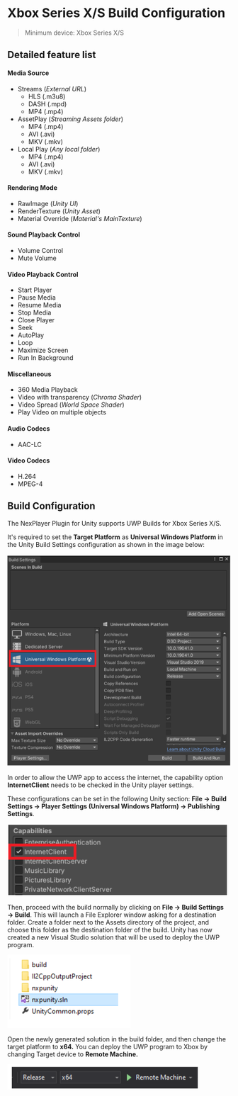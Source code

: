 # Xbox Series X/S Build Configuration

> Minimum device: Xbox Series X/S

## Detailed feature list

#### Media Source
- Streams (*External URL*)
	- HLS (.m3u8)
	- DASH (.mpd)
	- MP4 (.mp4)
- AssetPlay (*Streaming Assets folder*)
	- MP4 (.mp4)
	- AVI (.avi)
	- MKV (.mkv)
- Local Play (*Any local folder*)
	- MP4 (.mp4)
	- AVI (.avi)
	- MKV (.mkv)

#### Rendering Mode  
- RawImage (*Unity UI*)	
- RenderTexture (*Unity Asset*)
- Material Override (*Material's MainTexture*)

#### Sound Playback Control
- Volume Control
- Mute Volume

#### Video Playback Control
- Start Player
- Pause Media
- Resume Media
- Stop Media
- Close Player
- Seek
- AutoPlay
- Loop
- Maximize Screen
- Run In Background

#### Miscellaneous
- 360 Media Playback
- Video with transparency (*Chroma Shader*)
- Video Spread (*World Space Shader*)
- Play Video on multiple objects

#### Audio Codecs
- AAC-LC 

#### Video Codecs
- H.264
- MPEG-4

## Build Configuration
The NexPlayer Plugin for Unity supports UWP Builds for Xbox Series X/S.

It's required to set the **Target Platform** as **Universal Windows Platform** in the Unity Build Settings configuration as shown in the image below:

![](../assets/platforms/xbox1.png)

In order to allow the UWP app to access the internet, the capability option **InternetClient** needs to be checked in the Unity player settings.

These configurations can be set in the following Unity section: 
**File → Build Settings → Player Settings (Universal Windows Platform) → Publishing Settings**.

![](../assets/platforms/xbox2.png)

Then, proceed with the build normally by clicking on **File → Build Settings → Build**. 
This will launch a File Explorer window asking for a destination folder. Create a folder next to the Assets directory of the project, and choose this folder as the destination folder of the build. Unity has now created a new Visual Studio solution that will be used to deploy the UWP program.

![](../assets/platforms/xbox3.png)

Open the newly generated solution in the build folder, and then change the target platform to **x64.** You can deploy the UWP program to Xbox by changing Target device to **Remote Machine.** 

![](../assets/platforms/xbox4.png)